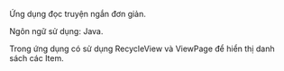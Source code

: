 Ứng dụng đọc truyện ngắn đơn giản.

Ngôn ngữ sử dụng: Java.

Trong ứng dụng có sử dụng RecycleView và ViewPage để hiển thị danh sách các Item.
